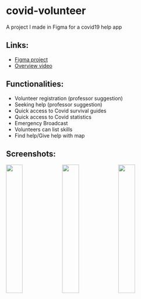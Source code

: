 # covid-volunteer
A project I made in Figma for a covid19 help app
## Links:
- [Figma project](https://www.figma.com/file/zcVuVySOUhOvdxGvsvPMQh/Assignment3?node-id=0%3A1)
- [Overview video](https://youtu.be/zDXTOixG2Fs)
## Functionalities:
- Volunteer registration (professor suggestion)
- Seeking help (professor suggestion)
- Quick access to Covid survival guides
- Quick access to Covid statistics
- Emergency Broadcast
- Volunteers can list skills
- Find help/Give help with map

## Screenshots:
<img src="Seniors_List.png" align="left" width="30%" >
<img src="Requests.png" align="left" width="30%" >
<img src="Request_Form.png" align="left" width="30%" >
